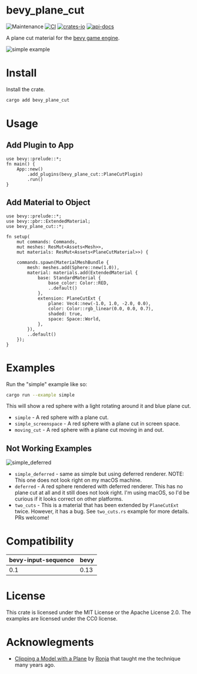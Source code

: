 # bevy_plane_cut
![Maintenance](https://img.shields.io/badge/maintenance-actively--developed-brightgreen.svg)
[![CI](https://github.com/shanecelis/bevy_plane_cut/actions/workflows/rust.yml/badge.svg)](https://github.com/shanecelis/bevy_plane_cut/actions)
  [![crates-io](https://img.shields.io/crates/v/bevy_plane_cut.svg)](https://crates.io/crates/bevy_plane_cut)
  [![api-docs](https://docs.rs/bevy_plane_cut/badge.svg)](https://docs.rs/bevy_plane_cut)

A plane cut material for the [bevy game engine](https://bevyengine.org).

![simple example](https://github.com/shanecelis/bevy_plane_cut/assets/54390/d220108d-a0c0-4da7-bb84-b5a3dc223463)

# Install

Install the crate.

```sh
cargo add bevy_plane_cut
```

# Usage

## Add Plugin to App

```rust,no_run
use bevy::prelude::*;
fn main() {
    App::new()
        .add_plugins(bevy_plane_cut::PlaneCutPlugin)
        .run()
}
```

## Add Material to Object

```rust,compile
use bevy::prelude::*;
use bevy::pbr::ExtendedMaterial;
use bevy_plane_cut::*;

fn setup(
    mut commands: Commands,
    mut meshes: ResMut<Assets<Mesh>>,
    mut materials: ResMut<Assets<PlaneCutMaterial>>) {

    commands.spawn(MaterialMeshBundle {
        mesh: meshes.add(Sphere::new(1.0)),
        material: materials.add(ExtendedMaterial {
            base: StandardMaterial {
                base_color: Color::RED,
                ..default()
            },
            extension: PlaneCutExt {
                plane: Vec4::new(-1.0, 1.0, -2.0, 0.0),
                color: Color::rgb_linear(0.0, 0.0, 0.7),
                shaded: true,
                space: Space::World,
            },
        }),
        ..default()
    });
}
```

# Examples

Run the "simple" example like so:

```sh
cargo run --example simple
```

This will show a red sphere with a light rotating around it and blue plane cut.

* `simple` - A red sphere with a plane cut.
* `simple_screenspace` - A red sphere with a plane cut in screen space.
* `moving_cut` - A red sphere with a plane cut moving in and out.

## Not Working Examples

![simple_deferred](https://github.com/shanecelis/bevy_plane_cut/assets/54390/0b2fa6f5-6202-4301-b502-8fa37ae74c3f)

* `simple_deferred` - same as simple but using deferred renderer.
  NOTE: This one does not look right on my macOS machine.
* `deferred` - A red sphere rendered with deferred renderer. This has no plane
  cut at all and it still does not look right. I'm using macOS, so I'd be
  curious if it looks correct on other platforms.
* `two_cuts` - This is a material that has been extended by `PlaneCutExt` twice.
  However, it has a bug. See `two_cuts.rs` example for more details. PRs welcome!

# Compatibility

| bevy-input-sequence | bevy |
|---------------------|------|
| 0.1                 | 0.13 |

# License

This crate is licensed under the MIT License or the Apache License 2.0. The
examples are licensed under the CC0 license.

# Acknowlegments

* [Clipping a Model with a Plane](https://www.ronja-tutorials.com/post/021-plane-clipping/) by [Ronja](https://eldritch.cafe/@ronja) that taught me the technique many years ago.

